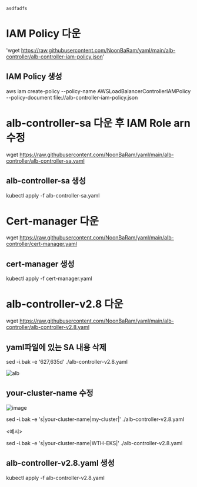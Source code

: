 `asdfadfs`

# IAM Policy 다운
'wget https://raw.githubusercontent.com/NoonBaRam/yaml/main/alb-controller/alb-controller-iam-policy.json'
## IAM Policy 생성
aws iam create-policy --policy-name AWSLoadBalancerControllerIAMPolicy --policy-document file://alb-controller-iam-policy.json


# alb-controller-sa 다운 후 IAM Role arn 수정
wget https://raw.githubusercontent.com/NoonBaRam/yaml/main/alb-controller/alb-controller-sa.yaml
## alb-controller-sa 생성 
kubectl apply -f alb-controller-sa.yaml


# Cert-manager 다운
wget https://raw.githubusercontent.com/NoonBaRam/yaml/main/alb-controller/cert-manager.yaml
## cert-manager 생성
kubectl apply -f cert-manager.yaml


# alb-controller-v2.8 다운
wget https://raw.githubusercontent.com/NoonBaRam/yaml/main/alb-controller/alb-controller-v2.8.yaml

## yaml파일에 있는 SA 내용 삭제
sed -i.bak -e '627,635d' ./alb-controller-v2.8.yaml

![alb](https://github.com/NoonBaRam/yaml/assets/132915445/2792d3d6-005d-480c-94f7-0dbbb539313d)

## your-cluster-name 수정
![image](https://github.com/NoonBaRam/yaml/assets/132915445/01541836-0db2-43d7-a4bc-46d162f25306)

sed -i.bak -e 's|your-cluster-name|my-cluster|' ./alb-controller-v2.8.yaml

<예시>

sed -i.bak -e 's|your-cluster-name|WTH-EKS|' ./alb-controller-v2.8.yaml


## alb-controller-v2.8.yaml 생성
kubectl apply -f alb-controller-v2.8.yaml
